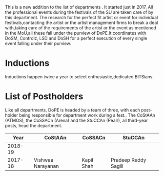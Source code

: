 <!-- TITLE: Department of Professional Events -->
<!-- SUBTITLE: Department of Professional Events,or DoPE, takes care of all the professional events on campus. -->

This is a new addition to the list of departments . It started just in 2017. All the professional events during the festivals of the SU are taken care of by this department.
 The research for the perfect fit artist or event for individual festivals,contacting the artist or the artist management firms to break a deal with,taking care of the requirements of the artist or the event as mentioned in the MoU,all these fall under the purview of DoPE.It coordinates with DoSM, Controlz, LSD and DoSH for a perfect execution of every single event falling under their purview.

# Inductions 
Inductions happen twice a year to select enthusiastic,dedicated BITSians.


# List of Postholders
Like all departments, DoPE is headed by a team of three, with each post-holder being responsible for department work during a fest.. The CoStAAn (ATMOS), the CoSSACn (Arena) and the StuCCAn (Pearl), all third-year posts, head the department.

<center>

| Year | CoStAAn | CoSSACn | StuCCAn |
|--|--|--|--|
| 2018-19 | | | |
| 2017-18 | Vishwaa Narayanan  | Kapil Shah | Pradeep Reddy Sagili |

</center>